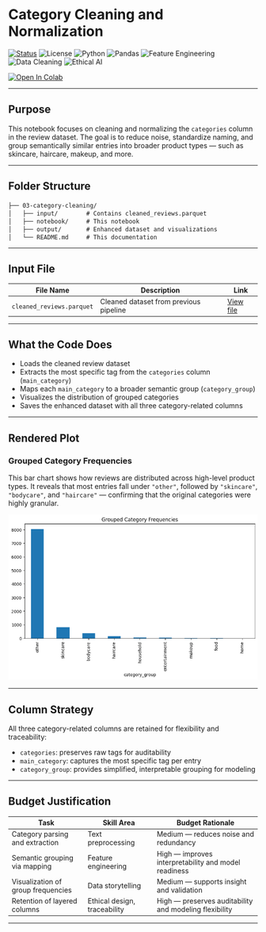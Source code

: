 #  Category Cleaning and Normalization

[![Status](https://img.shields.io/badge/status-active-brightgreen)](https://github.com/cwattsnogueira/rating-predictor-spam-detection-review-summarizer)
![License](https://img.shields.io/badge/license-MIT-blue)
![Python](https://img.shields.io/badge/python-3.10%2B-yellow)
![Pandas](https://img.shields.io/badge/pandas-2.0.3-orange)
![Feature Engineering](https://img.shields.io/badge/feature--engineering-semantic--grouping-purple)
![Data Cleaning](https://img.shields.io/badge/data--cleaning-✓-lightgrey)
![Ethical AI](https://img.shields.io/badge/ethics-traceable--design-green)

[![Open In Colab](https://colab.research.google.com/assets/colab-badge.svg)](https://colab.research.google.com/github/cwattsnogueira/rating-predictor-spam-detection-review-summarizer/blob/main/03_category_cleaning.ipynb)

---

##  Purpose

This notebook focuses on cleaning and normalizing the `categories` column in the review dataset. The goal is to reduce noise, standardize naming, and group semantically similar entries into broader product types — such as skincare, haircare, makeup, and more.

---

##  Folder Structure

```
├── 03-category-cleaning/
│   ├── input/        # Contains cleaned_reviews.parquet
│   ├── notebook/     # This notebook
│   ├── output/       # Enhanced dataset and visualizations
│   └── README.md     # This documentation
```

---

##  Input File

| File Name                | Description                              | Link |
|--------------------------|------------------------------------------|------|
| `cleaned_reviews.parquet`| Cleaned dataset from previous pipeline   | [ View file](../01-data-loader-review-clean/output/cleaned_reviews.parquet) |

---

##  What the Code Does

- Loads the cleaned review dataset
- Extracts the most specific tag from the `categories` column (`main_category`)
- Maps each `main_category` to a broader semantic group (`category_group`)
- Visualizes the distribution of grouped categories
- Saves the enhanced dataset with all three category-related columns

---

##  Rendered Plot

###  Grouped Category Frequencies
This bar chart shows how reviews are distributed across high-level product types. It reveals that most entries fall under `"other"`, followed by `"skincare"`, `"bodycare"`, and `"haircare"` — confirming that the original categories were highly granular.

![Grouped Category Frequencies](./output/grouped_category_frequencies.png)

---

##  Column Strategy

All three category-related columns are retained for flexibility and traceability:

- `categories`: preserves raw tags for auditability
- `main_category`: captures the most specific tag per entry
- `category_group`: provides simplified, interpretable grouping for modeling

---

##  Budget Justification

| Task                              | Skill Area                  | Budget Rationale |
|-----------------------------------|-----------------------------|------------------|
| Category parsing and extraction   | Text preprocessing          | Medium — reduces noise and redundancy |
| Semantic grouping via mapping     | Feature engineering         | High — improves interpretability and model readiness |
| Visualization of group frequencies| Data storytelling           | Medium — supports insight and validation |
| Retention of layered columns      | Ethical design, traceability| High — preserves auditability and modeling flexibility |

---

